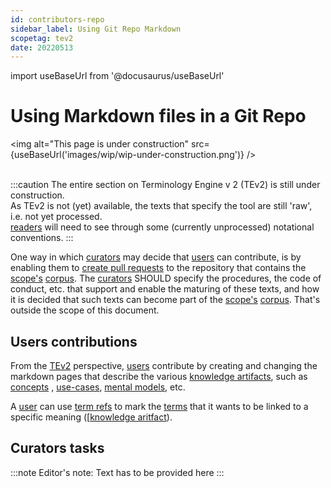 ```yaml
---
id: contributors-repo
sidebar_label: Using Git Repo Markdown
scopetag: tev2
date: 20220513
---
```


import useBaseUrl from '@docusaurus/useBaseUrl'

# Using Markdown files in a Git Repo

<img
  alt="This page is under construction"
  src={useBaseUrl('images/wip/wip-under-construction.png')}
/><br/><br/>

:::caution
The entire section on Terminology Engine v 2 (TEv2) is still under construction.<br/>
As TEv2 is not (yet) available, the texts that specify the tool are still 'raw', i.e. not yet processed.<br/>[readers](@) will need to see through some (currently unprocessed) notational conventions.
:::

One way in which [curators](@) may decide that [users](@) can contribute, is by enabling them to [create pull requests](https://opensource.com/article/19/7/create-pull-request-github) to the repository that contains the [scope's](@) [corpus](@). The [curators](@) SHOULD specify the procedures, the code of conduct, etc. that support and enable the maturing of these texts, and how it is decided that such texts can become part of the [scope's](@) [corpus](@). That's outside the scope of this document.

## Users contributions

From the [TEv2](@) perspective, [users](@) contribute by creating and changing the markdown pages that describe the various [knowledge artifacts](@), such as  [concepts](@) , [use-cases](@), [mental models](@), etc.

A [user](@) can use [term refs](@) to mark the [terms](@) that it wants to be linked to a specific meaning ([[knowledge aritfact](@)).

## Curators tasks

:::note Editor's note:
Text has to be provided here
:::

